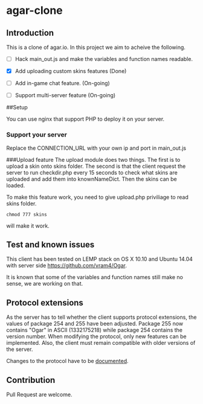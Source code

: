 # agar-clone

## Introduction
This is a clone of agar.io. In this project we aim to acheive the following. 

- [ ] Hack main_out.js and make the variables and function names readable. 
- [x] Add uploading custom skins features (Done)
- [ ] Add in-game chat feature. (On-going)
- [ ] Support multi-server feature (On-going)


##Setup

You can use nginx that support PHP to deploy it on your server. 

### Support your server
Replace the CONNECTION_URL with your own ip and port in main_out.js

###Upload feature
The upload module does two things. The first is to upload a skin onto skins folder. The second is that the client request the server to run checkdir.php every 15 seconds to check what skins are uploaded and add them into knownNameDict. Then the skins can be loaded. 

To make this feature work, you need to give upload.php priviliage to read skins folder. 


``` 
chmod 777 skins 
```

will make it work.


## Test and known issues

This client has been tested on LEMP stack on OS X 10.10 and Ubuntu 14.04 with server side https://github.com/vram4/Ogar.

It is known that some of the variables and function names still make no sense, we are working on that. 

## Protocol extensions
As the server has to tell whether the client supports protocol extensions, the values of package 254 and 255 have been adjusted.
Package 255 now contains "Ogar" in ASCII (1332175218) while package 254 contains the version number. When modifying the protocol,
only new features can be implemented. Also, the client must remain compatible with older versions of the server.

Changes to the protocol have to be [documented](PROTOCOL.md).

## Contribution
Pull Request are welcome. 

